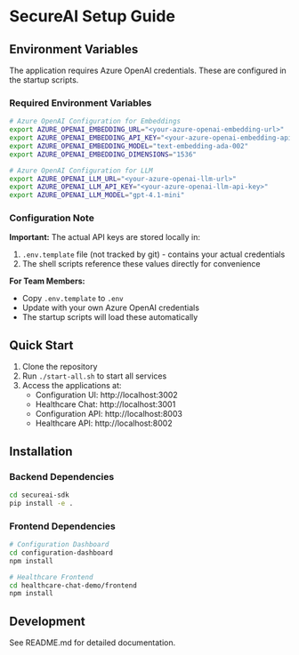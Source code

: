 # SecureAI Setup Guide

## Environment Variables

The application requires Azure OpenAI credentials. These are configured in the startup scripts.

### Required Environment Variables

```bash
# Azure OpenAI Configuration for Embeddings
export AZURE_OPENAI_EMBEDDING_URL="<your-azure-openai-embedding-url>"
export AZURE_OPENAI_EMBEDDING_API_KEY="<your-azure-openai-embedding-api-key>"
export AZURE_OPENAI_EMBEDDING_MODEL="text-embedding-ada-002"
export AZURE_OPENAI_EMBEDDING_DIMENSIONS="1536"

# Azure OpenAI Configuration for LLM
export AZURE_OPENAI_LLM_URL="<your-azure-openai-llm-url>"
export AZURE_OPENAI_LLM_API_KEY="<your-azure-openai-llm-api-key>"
export AZURE_OPENAI_LLM_MODEL="gpt-4.1-mini"
```

### Configuration Note

**Important:** The actual API keys are stored locally in:
1. `.env.template` file (not tracked by git) - contains your actual credentials
2. The shell scripts reference these values directly for convenience

**For Team Members:** 
- Copy `.env.template` to `.env` 
- Update with your own Azure OpenAI credentials
- The startup scripts will load these automatically

## Quick Start

1. Clone the repository
2. Run `./start-all.sh` to start all services
3. Access the applications at:
   - Configuration UI: http://localhost:3002
   - Healthcare Chat: http://localhost:3001
   - Configuration API: http://localhost:8003
   - Healthcare API: http://localhost:8002

## Installation

### Backend Dependencies
```bash
cd secureai-sdk
pip install -e .
```

### Frontend Dependencies
```bash
# Configuration Dashboard
cd configuration-dashboard
npm install

# Healthcare Frontend
cd healthcare-chat-demo/frontend
npm install
```

## Development

See README.md for detailed documentation.

